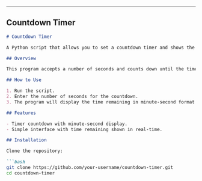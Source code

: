 
---

## **Countdown Timer**

```markdown
# Countdown Timer

A Python script that allows you to set a countdown timer and shows the remaining time in a minute-second format.

## Overview

This program accepts a number of seconds and counts down until the time is up, showing the remaining time in a `MM:SS` format. It displays a message when the timer reaches zero.

## How to Use

1. Run the script.
2. Enter the number of seconds for the countdown.
3. The program will display the time remaining in minute-second format and show a message when the timer ends.

## Features

- Timer countdown with minute-second display.
- Simple interface with time remaining shown in real-time.

## Installation

Clone the repository:

```bash
git clone https://github.com/your-username/countdown-timer.git
cd countdown-timer
